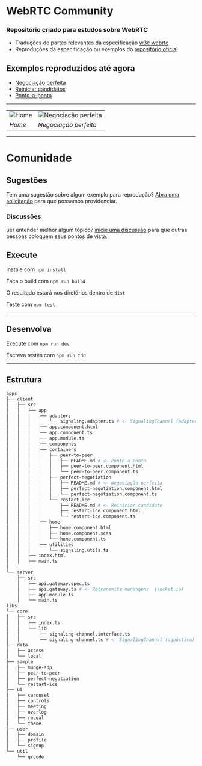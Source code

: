 # WebRTC Community

### Repositório criado para estudos sobre WebRTC

- Traduções de partes relevantes da especificação [w3c webrtc](https://www.w3.org/TR/webrtc/)
- Reproduções da especificação ou exemplos do [repositório oficial](https://github.com/webrtc/samples)

## Exemplos reproduzidos até agora

- [Negociação perfeita](./libs/sample/perfect-negotiation)
- [Reiniciar candidatos](./libs/sample/restart-ice)
- [Ponto-a-ponto](./libs/sample/peer-to-peer)

---

|                        |                                                      |
| ---------------------- | ---------------------------------------------------- |
| ![Home](pics/home.png) | ![Negociação perfeita](pics/perfect-negotiation.png) |
| _Home_                 | _Negociação perfeita_                                |

---

# Comunidade

## Sugestões

Tem uma sugestão sobre algum exemplo para reprodução? [Abra uma solicitação](https://github.com/guiseek/webrtc.community/issues/new) para que possamos providenciar.

### Discussões

uer entender melhor algum tópico? [inicie uma discussão](https://github.com/guiseek/webrtc.community/discussions/new) para que outras pessoas coloquem seus pontos de vista.

## Execute

Instale com `npm install`

Faça o build com `npm run build`

O resultado estará nos diretórios dentro de `dist`

Teste com `npm test`

---

## Desenvolva

Execute com `npm run dev`

Escreva testes com `npm run tdd`

---

## Estrutura

```sh
apps
├── client
│   ├── src
│   │   ├── app
│   │   │   ├── adapters
│   │   │   │   └── signaling.adapter.ts # <- SignalingChannel (Adapter adapter)
│   │   │   ├── app.component.html
│   │   │   ├── app.component.ts
│   │   │   ├── app.module.ts
│   │   │   ├── components
│   │   │   ├── containers
│   │   │   │   ├── peer-to-peer
│   │   │   │   │   ├── README.md # <- Ponto a ponto
│   │   │   │   │   ├── peer-to-peer.component.html
│   │   │   │   │   └── peer-to-peer.component.ts
│   │   │   │   ├── perfect-negotiation
│   │   │   │   │   ├── README.md # <- Negociação perfeita
│   │   │   │   │   ├── perfect-negotiation.component.html
│   │   │   │   │   └── perfect-negotiation.component.ts
│   │   │   │   └── restart-ice
│   │   │   │       ├── README.md # <- Reiniciar candidato
│   │   │   │       ├── restart-ice.component.html
│   │   │   │       └── restart-ice.component.ts
│   │   │   ├── home
│   │   │   │   ├── home.component.html
│   │   │   │   ├── home.component.scss
│   │   │   │   └── home.component.ts
│   │   │   └── utilities
│   │   │       └── signaling.utils.ts
│   │   ├── index.html
│   │   ├── main.ts
│
└── server
    ├── src
    │   ├── api.gateway.spec.ts
    │   ├── api.gateway.ts # <- Retransmite mensagens  (socket.io)
    │   ├── app.module.ts
    │   └── main.ts
libs
└── core
│   ├── src
│   │   ├── index.ts
│   │   └── lib
│   │       ├── signaling-channel.interface.ts
│   │       └── signaling-channel.ts # <- SignalingChannel (agnóstico)
├── data
│   ├── access
│   └── local
├── sample
│   ├── munge-sdp
│   ├── peer-to-peer
│   ├── perfect-negotiation
│   └── restart-ice
├── ui
│   ├── carousel
│   ├── controls
│   ├── meeting
│   ├── overlog
│   ├── reveal
│   └── theme
├── user
│   ├── domain
│   ├── profile
│   └── signup
└── util
    └── qrcode
```
